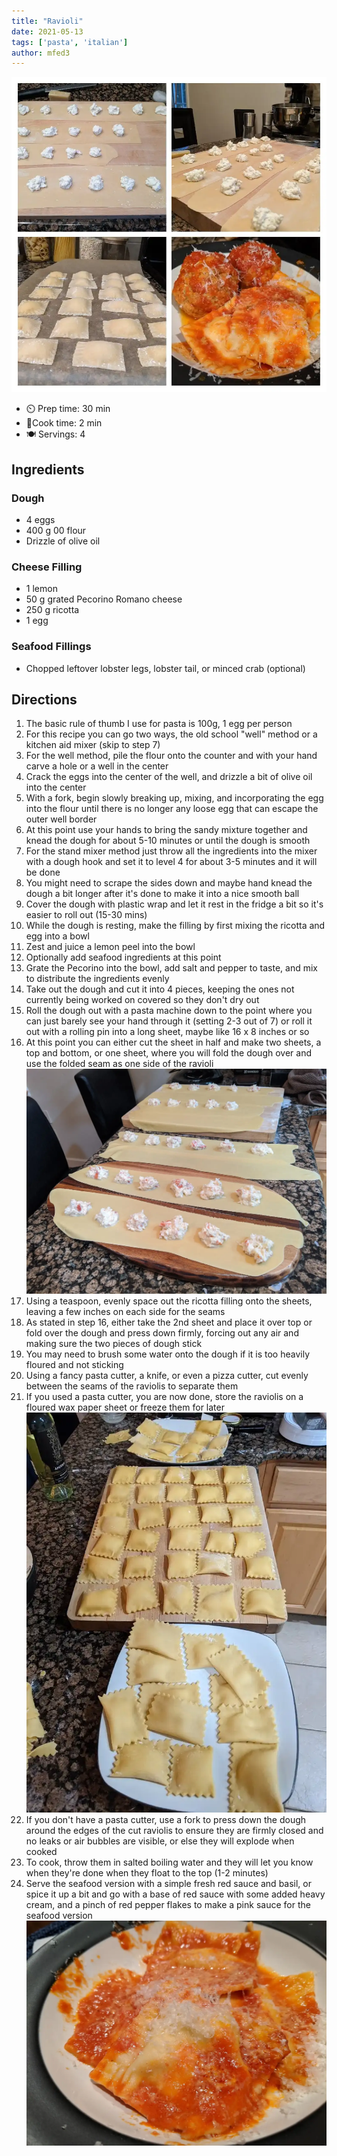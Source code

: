 ```yaml
---
title: "Ravioli"
date: 2021-05-13
tags: ['pasta', 'italian']
author: mfed3
---
```


![Ravioli](/static/pix/ravioli-01.webp)

- ⏲️ Prep time: 30 min
- 🍳Cook time: 2 min
- 🍽️ Servings: 4

## Ingredients

### Dough

- 4 eggs
- 400 g 00 flour
- Drizzle of olive oil

### Cheese Filling

- 1 lemon
- 50 g grated Pecorino Romano cheese
- 250 g ricotta
- 1 egg

### Seafood Fillings
- Chopped leftover lobster legs, lobster tail, or minced crab (optional)

## Directions

1. The basic rule of thumb I use for pasta is 100g, 1 egg per person
2. For this recipe you can go two ways, the old school "well" method or a kitchen aid mixer (skip to step 7)
3. For the well method, pile the flour onto the counter and with your hand carve a hole or a well in the center
4. Crack the eggs into the center of the well, and drizzle a bit of olive oil into the center
5. With a fork, begin slowly breaking up, mixing, and incorporating the egg into the flour until there is no longer any loose egg that can escape the outer well border
6. At this point use your hands to bring the sandy mixture together and knead the dough for about 5-10 minutes or until the dough is smooth
7. For the stand mixer method just throw all the ingredients into the mixer with a dough hook and set it to level 4 for about 3-5 minutes and it will be done
8. You might need to scrape the sides down and maybe hand knead the dough a bit longer after it's done to make it into a nice smooth ball
9. Cover the dough with plastic wrap and let it rest in the fridge a bit so it's easier to roll out (15-30 mins)
10. While the dough is resting, make the filling by first mixing the  ricotta and egg into a bowl
11. Zest and juice a lemon peel into the bowl
12. Optionally add seafood ingredients at this point
13. Grate the Pecorino into the bowl, add salt and pepper to taste, and mix to distribute the ingredients evenly
14. Take out the dough and cut it into 4 pieces, keeping the ones not currently being worked on covered so they don't dry out
15. Roll the dough out with a pasta machine down to the point where you can just barely see your hand through it (setting 2-3 out of 7) or roll it out with a rolling pin into a long sheet, maybe like 16 x 8 inches or so
16. At this point you can either cut the sheet in half and make two sheets, a top and bottom, or one sheet, where you will fold the dough over and use the folded seam as one side of the ravioli
![Lobster Ravioli](/static/pix/ravioli-02.webp)
17. Using a teaspoon, evenly space out the ricotta filling onto the sheets, leaving a few inches on each side for the seams
18. As stated in step 16, either take the 2nd sheet and place it over top or fold over the dough and press down firmly, forcing out any air and making sure the two pieces of dough stick
19. You may need to brush some water onto the dough if it is too heavily floured and not sticking
20. Using a fancy pasta cutter, a knife, or even a pizza cutter, cut evenly between the seams of the raviolis to separate them
21. If you used a pasta cutter, you are now done, store the raviolis on a floured wax paper sheet or freeze them for later
![Finished Ravioli](/static/pix/ravioli-03.webp)
22. If you don't have a pasta cutter, use a fork to press down the dough around the edges of the cut raviolis to ensure they are firmly closed and no leaks or air bubbles are visible, or else they will explode when cooked
23. To cook, throw them in salted boiling water and they will let you know when they're done when they float to the top (1-2 minutes)
24. Serve the seafood version with a simple fresh red sauce and basil, or spice it up a bit and go with a base of red sauce with some added heavy cream, and a pinch of red pepper flakes to make a pink sauce for the seafood version
![Served Ravioli](/static/pix/ravioli-04.webp)
